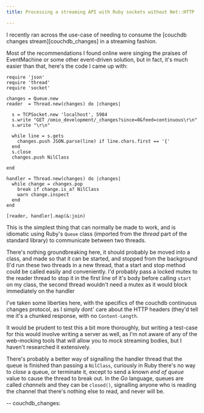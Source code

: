 ```yaml
---
title: Processing a streaming API with Ruby sockets without Net::HTTP

---
```

I recently ran across the use-case of needing to consume the [couchdb changes
stream][couchdb_changes] in a streaming fashion.

Most of the recommendations I found online were singing the praises of
EventMachine or some other event-driven solution, but in fact, it's much
easier than that, here's the code I came up with:

    require 'json'
    require 'thread'
    require 'socket'

    changes = Queue.new
    reader  = Thread.new(changes) do |changes|

      s = TCPSocket.new 'localhost', 5984
      s.write "GET /omio_development/_changes?since=0&feed=continuous\r\n"
      s.write "\r\n"

      while line = s.gets
        changes.push JSON.parse(line) if line.chars.first == '{'
      end
      s.close
      changes.push NilClass

    end

    handler = Thread.new(changes) do |changes|
      while change = changes.pop
        break if change.is_a? NilClass
        warn change.inspect
      end
    end

    [reader, handler].map(&:join)

This is the simplest thing that can normally be made to work, and is idiomatic
using Ruby's `Queue` class (imported from the *thread* part of the standard
library) to communicate between two threads.

There's nothing groundbreaking here, it should probably be moved into a class,
and made so that it can be started, and stopped from the background (I'd run
these two threads in a new thread, that a
start and stop method could be called easily and conveniently. I'd probably
pass a locked mutex to the reader thread to stop it in the first line of it's
body before calling `start` on my class, the second thread wouldn't need a
mutex as it would block immediately on the handler

I've taken some liberties here, with the specifics of the couchdb continuous
changes protocol, as I simply dont' care about the HTTP headers (they'd tell
me it's a chunked response, with no `Content-Length`.

It would be prudent to test this a bit more thoroughly, but writing a
test-case for this would involve writing a server as well, as I'm not aware of
any of the web-mocking tools that will allow you to mock streaming bodies, but
I haven't researched it extensively.

There's probably a better way of signalling the handler thread that the queue
is finished than passing a `NilClass`, curiously in Ruby there's no way to
*close* a queue, or terminate it, except to send a known *end of queue* value
to cause the thread to break out. In the *Go* language, queues are called
*channels* and they can be `closed()`, signalling anyone who is reading the
channel that there's nothing else to read, and never will be.

--
couchdb_changes:
